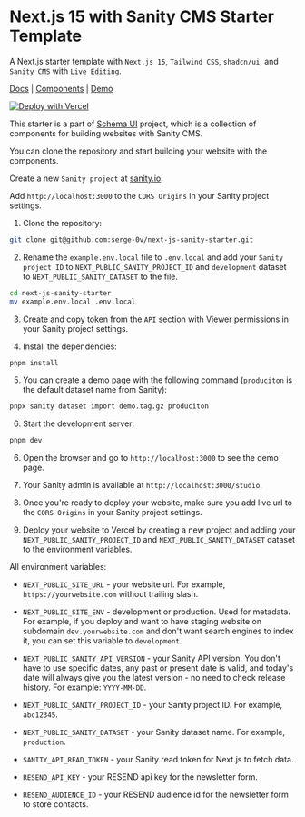 # Next.js 15 with Sanity CMS Starter Template

A Next.js starter template with `Next.js 15`, `Tailwind CSS`, `shadcn/ui`, and `Sanity CMS` with `Live Editing`.

[Docs](https://schemaui.com/docs) | [Components](https://schemaui.com/components) | [Demo](https://schemaui-starter.vercel.app/)

[![Deploy with Vercel](https://vercel.com/button)](https://vercel.com/new/clone?repository-url=https%3A%2F%2Fgithub.com%2Fserge-0v%2Fnext-js-sanity-starter&env=NEXT_PUBLIC_SITE_URL,NEXT_PUBLIC_SITE_ENV,NEXT_PUBLIC_SANITY_API_VERSION,NEXT_PUBLIC_SANITY_PROJECT_ID,NEXT_PUBLIC_SANITY_DATASET,SANITY_API_READ_TOKEN,RESEND_API_KEY,RESEND_AUDIENCE_ID&demo-title=Next.js%20Sanity%20Starter&demo-description=Next.js%20Sanity%20Starter%20by%20Schema%20UI&demo-url=https%3A%2F%2Fschemaui-starter.vercel.app)

This starter is a part of [Schema UI](https://schemaui.com) project, which is a collection of components for building websites with Sanity CMS.

You can clone the repository and start building your website with the components.

Create a new `Sanity project` at [sanity.io](https://www.sanity.io/manage).

Add `http://localhost:3000` to the `CORS Origins` in your Sanity project settings.

1. Clone the repository:

```bash
git clone git@github.com:serge-0v/next-js-sanity-starter.git
```

2. Rename the `example.env.local` file to `.env.local` and add your `Sanity project ID` to `NEXT_PUBLIC_SANITY_PROJECT_ID` and `development` dataset to `NEXT_PUBLIC_SANITY_DATASET` to the file.

```bash
cd next-js-sanity-starter
mv example.env.local .env.local
```

3. Create and copy token from the `API` section with Viewer permissions in your Sanity project settings.

4. Install the dependencies:

```bash
pnpm install
```

5. You can create a demo page with the following command (`produciton` is the default dataset name from Sanity):

```bash
pnpx sanity dataset import demo.tag.gz produciton
```

6. Start the development server:

```bash
pnpm dev
```

6. Open the browser and go to `http://localhost:3000` to see the demo page.

7. Your Sanity admin is available at `http://localhost:3000/studio`.

8. Once you're ready to deploy your website, make sure you add live url to the `CORS Origins` in your Sanity project settings.

9. Deploy your website to Vercel by creating a new project and adding your `NEXT_PUBLIC_SANITY_PROJECT_ID` and `NEXT_PUBLIC_SANITY_DATASET` dataset to the environment variables.

All environment variables:

- `NEXT_PUBLIC_SITE_URL` - your website url. For example, `https://yourwebsite.com` without trailing slash.

- `NEXT_PUBLIC_SITE_ENV` - development or production. Used for metadata. For example, if you deploy and want to have staging website on subdomain `dev.yourwebsite.com` and don't want search engines to index it, you can set this variable to `development`.

- `NEXT_PUBLIC_SANITY_API_VERSION` - your Sanity API version. You don't have to use specific dates, any past or present date is valid, and today's date will always give you the latest version - no need to check release history. For example: `YYYY-MM-DD`.

- `NEXT_PUBLIC_SANITY_PROJECT_ID` - your Sanity project ID. For example, `abc12345`.

- `NEXT_PUBLIC_SANITY_DATASET` - your Sanity dataset name. For example, `production`.

- `SANITY_API_READ_TOKEN` - your Sanity read token for Next.js to fetch data.

- `RESEND_API_KEY` - your RESEND api key for the newsletter form.

- `RESEND_AUDIENCE_ID` - your RESEND audience id for the newsletter form to store contacts.
